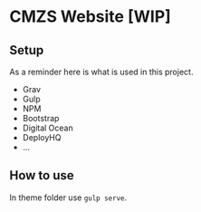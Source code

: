 # CMZS Website [WIP]

## Setup
As a reminder here is what is used in this project.

- Grav
- Gulp
- NPM
- Bootstrap
- Digital Ocean
- DeployHQ
- ...

## How to use
In theme folder use `gulp serve`.

